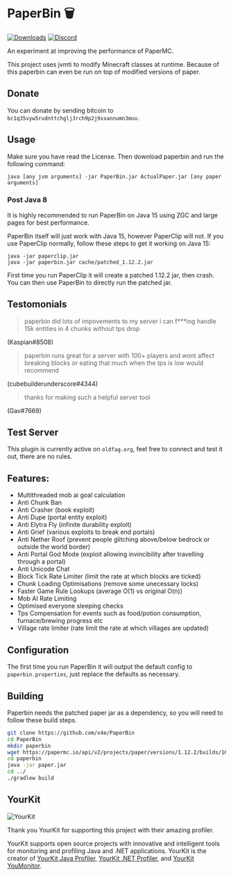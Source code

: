 # PaperBin 🗑️
[![Downloads](https://img.shields.io/github/downloads/bytechef/paperbin/total?logo=github&logoColor=white)](https://github.com/bytechef/PaperBin/releases/latest)
[![Discord](https://img.shields.io/discord/658373639137132595?logo=discord&logoColor=white)](https://discord.gg/9wA2G8E)

An experiment at improving the performance of PaperMC. 

This project uses jvmti to modify Minecraft classes at runtime.
Because of this paperbin can even be run on top of modified versions of paper.

## Donate
You can donate by sending bitcoin to `bc1q35vyw5rudnttchglj3rch9p2j9xxannumn3muv`.

## Usage
Make sure you have read the License.
Then download paperbin and run the following command:
```
java [any jvm arguments] -jar PaperBin.jar ActualPaper.jar [any paper arguments]
```

### Post Java 8
It is highly recommended to run PaperBin on Java 15 using ZGC and large pages for best performance.

PaperBin itself will just work with Java 15, however PaperClip will not. If you use PaperClip normally, follow these steps to get it working on Java 15:
```
java -jar paperclip.jar
java -jar paperbin.jar cache/patched_1.12.2.jar
```
First time you run PaperClip it will create a patched 1.12.2 jar, then crash.
You can then use PaperBin to directly run the patched jar.

## Testomonials
> paperbin
> did lots of impovements to my server
> i can f\*\*\*ing handle 15k entities
> in 4 chunks
> without tps drop

(Kaspian#8508)

> paperbin runs great for a server with 100+ players and wont affect breaking blocks or eating that much when the tps is low would recommend

(cubebuilderunderscore#4344)

> thanks for making such a helpful server tool

(Gav#7669)


## Test Server
This plugin is currently active on `oldfag.org`, feel free to connect and test it out, there are no rules.

## Features:
- Multithreaded mob ai goal calculation
- Anti Chunk Ban
- Anti Crasher (book exploit)
- Anti Dupe (portal entity exploit)
- Anti Elytra Fly (infinite durability exploit)
- Anti Grief (various exploits to break end portals)
- Anti Nether Roof (prevent people glitching above/below bedrock or outside the world border)
- Anti Portal God Mode (exploit allowing invincibility after travelling through a portal)
- Anti Unicode Chat
- Block Tick Rate Limiter (limit the rate at which blocks are ticked)
- Chunk Loading Optimisations (remove some unecessary locks)
- Faster Game Rule Lookups (average O(1) vs original O(n))
- Mob AI Rate Limiting
- Optimised everyone sleeping checks
- Tps Compensation for events such as food/potion consumption, furnace/brewing progress etc
- Village rate limiter (rate limit the rate at which villages are updated)

## Configuration
The first time you run PaperBin it will output the default config to `paperbin.properties`, just replace the defaults as necessary.

## Building

Paperbin needs the patched paper jar as a dependency, so you will need to follow these build steps.
```Bash
git clone https://github.com/x4e/PaperBin
cd PaperBin
mkdir paperbin
wget https://papermc.io/api/v2/projects/paper/versions/1.12.2/builds/1618/downloads/paper-1.12.2-1618.jar -O paperbin/paper.jar
cd paperbin
java -jar paper.jar
cd ../
./gradlew build
```


## YourKit
![YourKit](https://www.yourkit.com/images/yklogo.png)

Thank you YourKit for supporting this project with their amazing profiler.

YourKit supports open source projects with innovative and intelligent tools 
for monitoring and profiling Java and .NET applications.
YourKit is the creator of [YourKit Java Profiler](https://www.yourkit.com/java/profiler/),
[YourKit .NET Profiler](https://www.yourkit.com/.net/profiler/),
and [YourKit YouMonitor](https://www.yourkit.com/youmonitor/).
